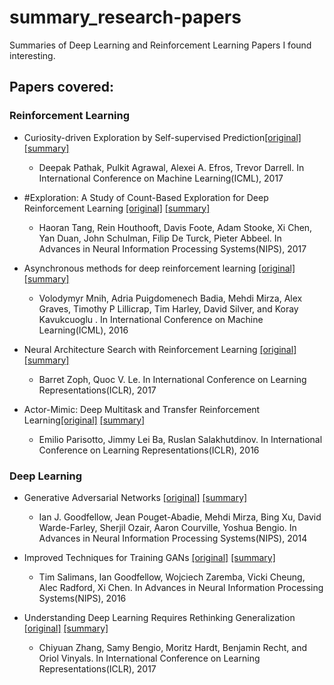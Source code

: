# summary_research-papers
Summaries of Deep Learning and Reinforcement Learning Papers I found interesting.

## Papers covered:

### Reinforcement Learning
* Curiosity-driven Exploration by Self-supervised Prediction[[original]](https://arxiv.org/pdf/1705.05363.pdf) [[summary]](https://github.com/ashutoshkrjha/deeplearning-papernotes/blob/master/Curiosity_Driven_Exploration.pdf)
	- Deepak Pathak, Pulkit Agrawal, Alexei A. Efros, Trevor Darrell. In International Conference on Machine Learning(ICML), 2017

* \#Exploration: A Study of Count-Based Exploration for Deep Reinforcement Learning [[original]](https://arxiv.org/pdf/1611.04717.pdf) [[summary]](https://github.com/ashutoshkrjha/deeplearning-papernotes/blob/master/Count_Based_Exploration.pdf)
  - Haoran Tang, Rein Houthooft, Davis Foote, Adam Stooke, Xi Chen, Yan Duan, John Schulman, Filip De Turck, Pieter Abbeel. In Advances in Neural Information Processing Systems(NIPS), 2017

* Asynchronous methods for deep reinforcement learning [[original]](http://www.jmlr.org/proceedings/papers/v48/mniha16.pdf) [[summary]](https://github.com/ashutoshkrjha/deeplearning-papernotes/blob/master/Asynch_Methods_DRL.pdf)

	- Volodymyr Mnih, Adria Puigdomenech Badia, Mehdi Mirza, Alex Graves, Timothy P Lillicrap, Tim Harley, David Silver, and Koray Kavukcuoglu . In International Conference on Machine Learning(ICML), 2016

* Neural Architecture Search with Reinforcement Learning [[original]](https://arxiv.org/pdf/1611.01578.pdf) [[summary]](https://github.com/ashutoshkrjha/deeplearning-papernotes/blob/master/Neural_Arch_Search.pdf)

	- Barret Zoph, Quoc V. Le. In International Conference on Learning Representations(ICLR), 2017

* Actor-Mimic: Deep Multitask and Transfer Reinforcement Learning[[original]](https://arxiv.org/pdf/1511.06342.pdf) [[summary]](https://github.com/ashutoshkrjha/deeplearning-papernotes/blob/master/Actor_Mimic.pdf)

	- Emilio Parisotto, Jimmy Lei Ba, Ruslan Salakhutdinov. In International Conference on Learning Representations(ICLR), 2016

### Deep Learning

* Generative Adversarial Networks [[original]](https://arxiv.org/pdf/1406.2661.pdf) [[summary]](https://github.com/ashutoshkrjha/deeplearning-papernotes/blob/master/Generative_Adversarial_Networks.pdf)

	- Ian J. Goodfellow, Jean Pouget-Abadie, Mehdi Mirza, Bing Xu, David Warde-Farley, Sherjil Ozair, Aaron Courville, Yoshua Bengio. In Advances in Neural Information Processing Systems(NIPS), 2014

* Improved Techniques for Training GANs [[original]](https://papers.nips.cc/paper/6125-improved-techniques-for-training-gans.pdf) [[summary]](https://github.com/ashutoshkrjha/deeplearning-papernotes/blob/master/Improved_Tech_GANs.pdf)

	- Tim Salimans, Ian Goodfellow, Wojciech Zaremba, Vicki Cheung, Alec Radford, Xi Chen. In Advances in Neural Information Processing Systems(NIPS), 2016

* Understanding Deep Learning Requires Rethinking Generalization [[original]](https://arxiv.org/pdf/1611.03530.pdf) [[summary]](https://github.com/ashutoshkrjha/deeplearning-papernotes/blob/master/Understanding_Deep_Learning_Requires_Rethinking_Generalization.pdf)

	- Chiyuan Zhang, Samy Bengio, Moritz Hardt, Benjamin Recht, and Oriol Vinyals. In International Conference on Learning Representations(ICLR), 2017
